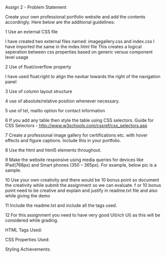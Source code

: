 Assign 2 - Problem Statement

Create your own professional portfolio website and add the contents accordingly. Here below are the additional guidelines:

1	Use an external CSS file 

I have created two external files named: imagegallery.css and index.css 
I have imported the same in the index.html file
This creates a logical seperation between css properties based on generic versus component level usage


2	Use of float/overflow property

I have used float:right to align the navbar towards the right of the navigation panel

3	Use of column layout structure

4	use of absolute/relative position whenever necessary.

5	use of tel, mailto option for contact information 

6	If you add any table then style the table using CSS selectors. Guide for CSS Selectors - http://www.w3schools.com/cssref/css_selectors.asp

7	Create a professional  image gallery for certifications etc. with hover effects and figure captions. Include this in your portfolio.

8	Use the html and  html5 elements throughout. 

9	Make the website responsive using media queries for devices like IPad(768px) and Smart phones (350 – 365px). For example, below pic is a sample. 

10	Use your own creativity and there would be 10 bonus point so document the creativity while submit the assignment so we can evaluate. f or 10 bonus point need to be creative and explain and justify in readme.txt file and also while giving the demo


11	Include the readme.txt and include all the tags used. 

12	For this assignment you need to have very good UI(rich UI) as this will be considered while grading.



HTML Tags Used:

CSS Properties Used:

Styling Achievements:


 
